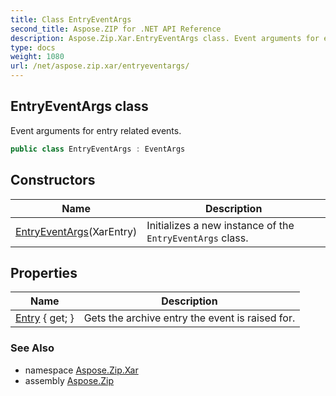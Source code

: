 ```yaml
---
title: Class EntryEventArgs
second_title: Aspose.ZIP for .NET API Reference
description: Aspose.Zip.Xar.EntryEventArgs class. Event arguments for entry related events
type: docs
weight: 1080
url: /net/aspose.zip.xar/entryeventargs/
---
```

## EntryEventArgs class

Event arguments for entry related events.

```csharp
public class EntryEventArgs : EventArgs
```

## Constructors

| Name | Description |
| --- | --- |
| [EntryEventArgs](entryeventargs/)(XarEntry) | Initializes a new instance of the `EntryEventArgs` class. |

## Properties

| Name | Description |
| --- | --- |
| [Entry](../../aspose.zip.xar/entryeventargs/entry/) { get; } | Gets the archive entry the event is raised for. |

### See Also

* namespace [Aspose.Zip.Xar](../../aspose.zip.xar/)
* assembly [Aspose.Zip](../../)


